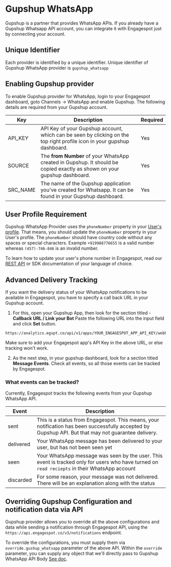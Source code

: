 # Gupshup WhatsApp

Gupshup is a partner that provides WhatsApp APIs. If you already have a Gupshup Whatsapp API account, you can integrate it with Engagespot just by connecting your account.

## Unique Identifier

Each provider is identified by a unique identifier. Unique identifier of Gupshup WhatsApp provider is `gupshup_whatsapp`

## Enabling Gupshup provider

To enable Gupshup provider for WhatsApp, login to your Engagespot dashboard, goto Channels -> WhatsApp and enable Gupshup. The following details are required from your Gupshup account.

|    Key     |            Description            | Required |
| -----------|-----------------------------------|----------|
| API_KEY    | API Key of your Gupshup account, which can be seen by clicking on the top right profile icon in your gupshup dashboard. | Yes |
| SOURCE     | The **from Number** of your WhatsApp created in Gupshup. It should be copied exactly as shown on your gupshup dashboard. | Yes |
|  SRC_NAME    | The name of the Gupshup application you've created for Whatsapp. It can be found in your Gupshup dashboard. | Yes |


## User Profile Requirement

Gupshup WhatsApp Provider uses the `phoneNumber` property in your [User's profile](../../../profile/what-are-user-profiles.mdx). That means, you should update the `phoneNumber` property in your User's profile. The `phoneNumber` should have country code without any spaces or special characters. Example `+919988776655` is a valid number whereas `(457)-746-846` is an invalid number.

To learn how to update your user's phone number in Engagespot, read our [REST API](/docs/rest-api#tag/Users/paths/~1v3~1users~1%7Bidentifier%7D/put) or SDK documentation of your language of choice.

## Advanced Delivery Tracking
If you want the delivery status of your WhatsApp notifications to be available in Engagespot, you have to specify a call back URL in your Gupshup account.

1. For this, open your Gupshup App, then look for the section titled - **Callback URL / Link your Bot**
Paste the following URL into the input field and click **Set** button.

```
https://analytics.egspt.co/api/v1/apps/YOUR_ENGAGESPOT_APP_API_KEY/webhook/gupshup_whatsapp
```
Make sure to add your Engagespot app's API Key in the above URL, or else tracking won't work.

2. As the next step, in your gupshup dashboard, look for a section titled **Message Events**. Check all events, so all those events can be tracked by Engagespot.

### What events can be tracked?

Currently, Engagespot tracks the following events from your Gupshup WhatsApp API.

|     Event      |            Description             |
|----------------|------------------------------------|
| sent           |This is a status from Engagespot. This means, your notification has been successfully accepted by Gupshup API. But that may not guarantee delivery. |
| delivered      |Your WhatsApp message has been delivered to your user, but has not been seen yet |
| seen           |Your WhatsApp message was seen by the user. This event is tracked only for users who have turned on `read reciepts` in their WhatsApp account |
| discarded      |For some reason, your message was not delivered. There will be an explanation along with the status |

## Overriding Gupshup Configuration and notification data via API

Gupshup provider allows you to override all the above configurations and data while sending a notification through Engagespot API, using the `https://api.engagespot.co/v3/notifications` endpoint.

To override the configurations, you must supply them via `override.gushup_whatsapp` parameter of the above API. Within the `override` parameter, you can supply any object that we'll directly pass to Gupshup WhatsApp API Body [See doc](https://docs.gupshup.io/reference/msg).